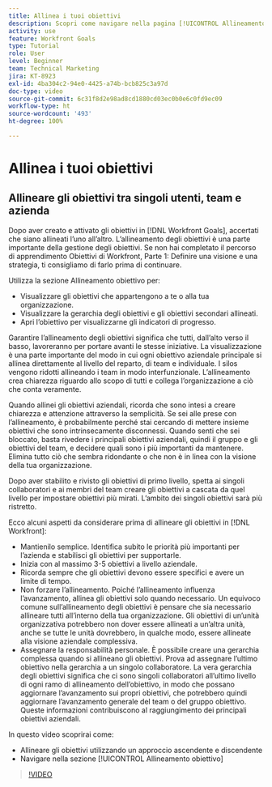 ```yaml
---
title: Allinea i tuoi obiettivi
description: Scopri come navigare nella pagina [!UICONTROL Allineamento obiettivo] in [!DNL Goals].
activity: use
feature: Workfront Goals
type: Tutorial
role: User
level: Beginner
team: Technical Marketing
jira: KT-8923
exl-id: 4ba304c2-94e0-4425-a74b-bcb825c3a97d
doc-type: video
source-git-commit: 6c31f8d2e98ad8cd1880cd03ec0b0e6c0fd9ec09
workflow-type: ht
source-wordcount: '493'
ht-degree: 100%

---
```


# Allinea i tuoi obiettivi

## Allineare gli obiettivi tra singoli utenti, team e azienda

Dopo aver creato e attivato gli obiettivi in [!DNL Workfront Goals], accertati che siano allineati l’uno all’altro. L’allineamento degli obiettivi è una parte importante della gestione degli obiettivi. Se non hai completato il percorso di apprendimento Obiettivi di Workfront, Parte 1: Definire una visione e una strategia, ti consigliamo di farlo prima di continuare.

<!--Insert link to LP 1, above -->

Utilizza la sezione Allineamento obiettivo per:

* Visualizzare gli obiettivi che appartengono a te o alla tua organizzazione.
* Visualizzare la gerarchia degli obiettivi e gli obiettivi secondari allineati.
* Apri l’obiettivo per visualizzarne gli indicatori di progresso.

Garantire l’allineamento degli obiettivi significa che tutti, dall’alto verso il basso, lavoreranno per portare avanti le stesse iniziative. La visualizzazione è una parte importante del modo in cui ogni obiettivo aziendale principale si allinea direttamente al livello del reparto, di team e individuale. I silos vengono ridotti allineando i team in modo interfunzionale. L’allineamento crea chiarezza riguardo allo scopo di tutti e collega l’organizzazione a ciò che conta veramente.

Quando allinei gli obiettivi aziendali, ricorda che sono intesi a creare chiarezza e attenzione attraverso la semplicità. Se sei alle prese con l’allineamento, è probabilmente perché stai cercando di mettere insieme obiettivi che sono intrinsecamente disconnessi. Quando senti che sei bloccato, basta rivedere i principali obiettivi aziendali, quindi il gruppo e gli obiettivi del team, e decidere quali sono i più importanti da mantenere. Elimina tutto ciò che sembra ridondante o che non è in linea con la visione della tua organizzazione.

Dopo aver stabilito e rivisto gli obiettivi di primo livello, spetta ai singoli collaboratori e ai membri del team creare gli obiettivi a cascata da quel livello per impostare obiettivi più mirati. L’ambito dei singoli obiettivi sarà più ristretto.

<!-- Pro-tips graphic -->

Ecco alcuni aspetti da considerare prima di allineare gli obiettivi in [!DNL Workfront]:

* Mantienilo semplice. Identifica subito le priorità più importanti per l’azienda e stabilisci gli obiettivi per supportarle.
* Inizia con al massimo 3-5 obiettivi a livello aziendale.
* Ricorda sempre che gli obiettivi devono essere specifici e avere un limite di tempo.
* Non forzare l’allineamento. Poiché l’allineamento influenza l’avanzamento, allinea gli obiettivi solo quando necessario. Un equivoco comune sull’allineamento degli obiettivi è pensare che sia necessario allineare tutti all’interno della tua organizzazione. Gli obiettivi di un’unità organizzativa potrebbero non dover essere allineati a un’altra unità, anche se tutte le unità dovrebbero, in qualche modo, essere allineate alla visione aziendale complessiva.
* Assegnare la responsabilità personale. È possibile creare una gerarchia complessa quando si allineano gli obiettivi. Prova ad assegnare l’ultimo obiettivo nella gerarchia a un singolo collaboratore. La vera gerarchia degli obiettivi significa che ci sono singoli collaboratori all’ultimo livello di ogni ramo di allineamento dell’obiettivo, in modo che possano aggiornare l’avanzamento sui propri obiettivi, che potrebbero quindi aggiornare l’avanzamento generale del team o del gruppo obiettivo. Queste informazioni contribuiscono al raggiungimento dei principali obiettivi aziendali.

In questo video scoprirai come:

* Allineare gli obiettivi utilizzando un approccio ascendente e discendente
* Navigare nella sezione [!UICONTROL Allineamento obiettivo]

>[!VIDEO](https://video.tv.adobe.com/v/335195/?quality=12&learn=on)
